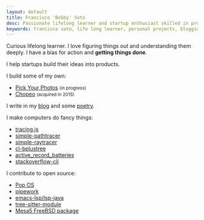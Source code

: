 ```yaml
---
layout: default
title: Francisco 'Bobby' Soto
desc: Passionate lifelong learner and startup enthusiast skilled in product development, personal projects, blogging, and open-source contributions.
keywords: francisco soto, life long learner, personal projects, blogging, poetry, computer programmer, open source contribution, about page
---
```


Curious lifelong learner. I love figuring things out and understanding them deeply. I have a bias for action and **getting things done**.

I help startups build their ideas into products.

I build some of my own:

- <a href="#" onclick="return false;">Pick Your Photos</a> <small>(in progress)</small>
- <a target="_blank" href="https://web.archive.org/web/20141219064754/https://www.chopeo.mx/">Chopeo</a> <small>(acquired in 2015)</small>

I write in my [blog](/blog) and some [poetry](/poetry).

I make computers do fancy things:
- <a target="_blank" href="https://github.com/ebobby/tracing.js">tracing.js</a>
- <a target="_blank" href="https://github.com/ebobby/simple-pathtracer">simple-pathtracer</a>
- <a target="_blank" href="https://github.com/ebobby/simple-raytracer">simple-raytracer</a>
- <a target="_blank" href="https://github.com/ebobby/cl-bplustree">cl-bplustree</a>
- <a target="_blank" href="https://github.com/ebobby/active_record_batteries">active_record_batteries</a>
- <a target="_blank" href="https://github.com/ebobby/stackoverflow-cli">stackoverflow-cli</a>


I contribute to open source:
- <a target="_blank" href="https://github.com/pop-os/system76-power/pull/45">Pop OS</a>
- <a target="_blank" href="https://github.com/jpetazzo/pipework/pull/231">pipework</a>
- <a target="_blank" href="https://github.com/emacs-lsp/lsp-java/pull/177">emacs-lsp/lsp-java</a>
- <a target="_blank" href="https://github.com/casouri/tree-sitter-module/pull/27">tree-sitter-module</a>
- <a target="_blank" href="https://lists.freebsd.org/pipermail/cvs-ports/2003-October/014219.html">Mesa5 FreeBSD package</a>
